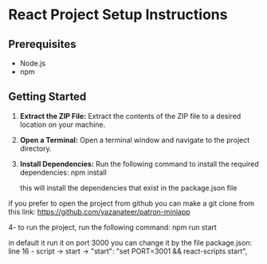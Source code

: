 # React Project Setup Instructions

## Prerequisites
- Node.js 
- npm 

## Getting Started

1. **Extract the ZIP File:**
   Extract the contents of the ZIP file to a desired location on your machine.

2. **Open a Terminal:**
   Open a terminal window and navigate to the project directory.

3. **Install Dependencies:**
   Run the following command to install the required dependencies:
   npm install

   this will install the dependencies that exist in the package.json file 

if you prefer to open the project from github you can make a git clone from this link: https://github.com/yazanateer/patron-miniapp



4- to run the project, run the following command:
    npm run start

in default it run it on port 3000 you can change it by the file package.json: line 16 - script -> start -> "start": "set PORT=3001 && react-scripts start", 
